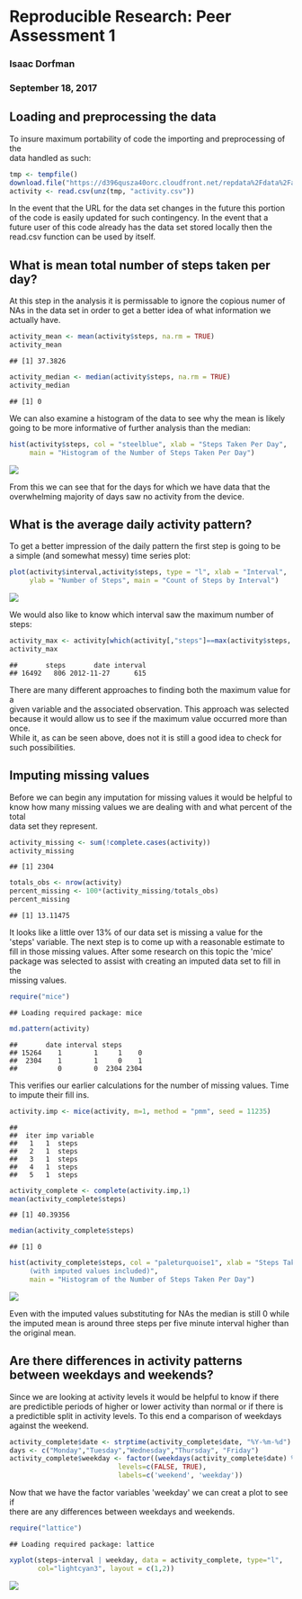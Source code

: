# Reproducible Research: Peer Assessment 1

### Isaac Dorfman
### September 18, 2017

## Loading and preprocessing the data

To insure maximum portability of code the importing and preprocessing of the  
data handled as such:


```r
tmp <- tempfile()
download.file("https://d396qusza40orc.cloudfront.net/repdata%2Fdata%2Factivity.zip",tmp)
activity <- read.csv(unz(tmp, "activity.csv"))
```

In the event that the URL for the data set changes in the future this portion  
of the code is easily updated for such contingency.  In the event that a  
future user of this code already has the data set stored locally then the  
read.csv function can be used by itself.

## What is mean total number of steps taken per day?

At this step in the analysis it is permissable to ignore the copious numer of  
NAs in the data set in order to get a better idea of what information we  
actually have.


```r
activity_mean <- mean(activity$steps, na.rm = TRUE)
activity_mean
```

```
## [1] 37.3826
```

```r
activity_median <- median(activity$steps, na.rm = TRUE)
activity_median
```

```
## [1] 0
```

We can also examine a histogram of the data to see why the mean is likely  
going to be more informative of further analysis than the median:


```r
hist(activity$steps, col = "steelblue", xlab = "Steps Taken Per Day",
     main = "Histogram of the Number of Steps Taken Per Day")
```

![](figure/plot1-1.png)<!-- -->

From this we can see that for the days for which we have data that the  
overwhelming majority of days saw no activity from the device.

## What is the average daily activity pattern?

To get a better impression of the daily pattern the first step is going to be  
a simple (and somewhat messy) time series plot:


```r
plot(activity$interval,activity$steps, type = "l", xlab = "Interval", 
     ylab = "Number of Steps", main = "Count of Steps by Interval")
```

![](figure/plot2-1.png)<!-- -->

We would also like to know which interval saw the maximum number of steps:


```r
activity_max <- activity[which(activity[,"steps"]==max(activity$steps, na.rm = TRUE)),]
activity_max
```

```
##       steps       date interval
## 16492   806 2012-11-27      615
```

There are many different approaches to finding both the maximum value for a  
given variable and the associated observation.  This approach was selected  
because it would allow us to see if the maximum value occurred more than once.  
While it, as can be seen above, does not it is still a good idea to check for  
such possibilities.

## Imputing missing values

Before we can begin any imputation for missing values it would be helpful to  
know how many missing values we are dealing with and what percent of the total  
data set they represent.


```r
activity_missing <- sum(!complete.cases(activity))
activity_missing
```

```
## [1] 2304
```

```r
totals_obs <- nrow(activity)
percent_missing <- 100*(activity_missing/totals_obs)
percent_missing
```

```
## [1] 13.11475
```

It looks like a little over 13% of our data set is missing a value for the  
'steps' variable.  The next step is to come up with a reasonable estimate to  
fill in those missing values.  After some research on this topic the 'mice'  
package was selected to assist with creating an imputed data set to fill in the  
missing values.




```r
require("mice")
```

```
## Loading required package: mice
```

```r
md.pattern(activity)
```

```
##       date interval steps     
## 15264    1        1     1    0
##  2304    1        1     0    1
##          0        0  2304 2304
```

This verifies our earlier calculations for the number of missing values.  Time  
to impute their fill ins.  


```r
activity.imp <- mice(activity, m=1, method = "pmm", seed = 11235)
```

```
## 
##  iter imp variable
##   1   1  steps
##   2   1  steps
##   3   1  steps
##   4   1  steps
##   5   1  steps
```

```r
activity_complete <- complete(activity.imp,1)
mean(activity_complete$steps)
```

```
## [1] 40.39356
```

```r
median(activity_complete$steps)
```

```
## [1] 0
```


```r
hist(activity_complete$steps, col = "paleturquoise1", xlab = "Steps Taken Per Day 
     (with imputed values included)",
     main = "Histogram of the Number of Steps Taken Per Day")
```

![](figure/plot3-1.png)<!-- -->

Even with the imputed values substituting for NAs the median is still 0 while  
the imputed mean is around three steps per five minute interval higher than  
the original mean.

## Are there differences in activity patterns between weekdays and weekends?

Since we are looking at activity levels it would be helpful to know if there  
are predictible periods of higher or lower activity than normal or if there is  
a predictible split in activity levels.  To this end a comparison of weekdays  
against the weekend.


```r
activity_complete$date <- strptime(activity_complete$date, "%Y-%m-%d")
days <- c("Monday","Tuesday","Wednesday","Thursday", "Friday")
activity_complete$weekday <- factor((weekdays(activity_complete$date) %in% days), 
                           levels=c(FALSE, TRUE), 
                           labels=c('weekend', 'weekday'))
```

Now that we have the factor variables 'weekday' we can creat a plot to see if  
there are any differences between weekdays and weekends.


```r
require("lattice")
```

```
## Loading required package: lattice
```

```r
xyplot(steps~interval | weekday, data = activity_complete, type="l", 
       col="lightcyan3", layout = c(1,2))
```

![](figure/plot4-1.png)<!-- -->

